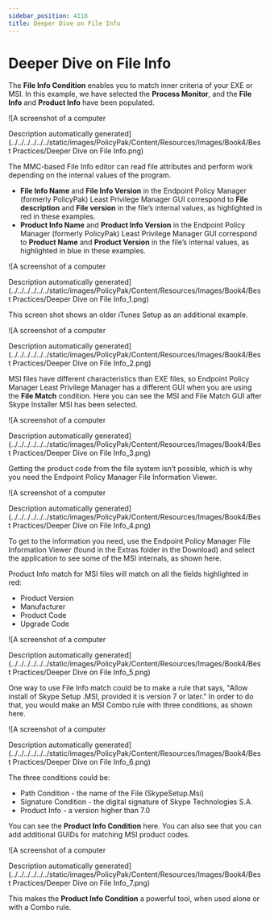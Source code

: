 ```yaml
---
sidebar_position: 4118
title: Deeper Dive on File Info
---
```


# Deeper Dive on File Info

The **File Info Condition** enables you to match inner criteria of your EXE or MSI. In this example, we have selected the **Process Monitor**, and the **File Info** and **Product Info** have been populated.

![A screenshot of a computer

Description automatically generated](../../../../../../static/images/PolicyPak/Content/Resources/Images/Book4/Best Practices/Deeper Dive on File Info.png)

The MMC-based File Info editor can read file attributes and perform work depending on the internal values of the program.

* **File Info Name** and **File Info Version** in the Endpoint Policy Manager (formerly PolicyPak) Least Privilege Manager GUI correspond to **File description** and **File version** in the file’s internal values, as highlighted in red in these examples.
* **Product Info Name** and **Product Info Version** in the Endpoint Policy Manager (formerly PolicyPak) Least Privilege Manager GUI correspond to **Product Name** and **Product Version** in the file’s internal values, as highlighted in blue in these examples.

![A screenshot of a computer

Description automatically generated](../../../../../../static/images/PolicyPak/Content/Resources/Images/Book4/Best Practices/Deeper Dive on File Info_1.png)

This screen shot shows an older iTunes Setup as an additional example.

![A screenshot of a computer

Description automatically generated](../../../../../../static/images/PolicyPak/Content/Resources/Images/Book4/Best Practices/Deeper Dive on File Info_2.png)

MSI files have different characteristics than EXE files, so Endpoint Policy Manager Least Privilege Manager has a different GUI when you are using the **File Match** condition. Here you can see the MSI and File Match GUI after Skype Installer MSI has been selected.

![A screenshot of a computer

Description automatically generated](../../../../../../static/images/PolicyPak/Content/Resources/Images/Book4/Best Practices/Deeper Dive on File Info_3.png)

Getting the product code from the file system isn’t possible, which is why you need the Endpoint Policy Manager File Information Viewer.

![A screenshot of a computer

Description automatically generated](../../../../../../static/images/PolicyPak/Content/Resources/Images/Book4/Best Practices/Deeper Dive on File Info_4.png)

To get to the information you need, use the Endpoint Policy Manager File Information Viewer (found in the Extras folder in the Download) and select the application to see some of the MSI internals, as shown here.

Product Info match for MSI files will match on all the fields highlighted in red:

* Product Version
* Manufacturer
* Product Code
* Upgrade Code

![A screenshot of a computer

Description automatically generated](../../../../../../static/images/PolicyPak/Content/Resources/Images/Book4/Best Practices/Deeper Dive on File Info_5.png)

One way to use File Info match could be to make a rule that says, "Allow install of Skype Setup .MSI, provided it is version 7 or later." In order to do that, you would make an MSI Combo rule with three conditions, as shown here.

![A screenshot of a computer

Description automatically generated](../../../../../../static/images/PolicyPak/Content/Resources/Images/Book4/Best Practices/Deeper Dive on File Info_6.png)

The three conditions could be:

* Path Condition - the name of the File (SkypeSetup.Msi)
* Signature Condition - the digital signature of Skype Technologies S.A.
* Product Info - a version higher than 7.0

You can see the **Product Info Condition** here. You can also see that you can add additional GUIDs for matching MSI product codes.

![A screenshot of a computer

Description automatically generated](../../../../../../static/images/PolicyPak/Content/Resources/Images/Book4/Best Practices/Deeper Dive on File Info_7.png)

This makes the **Product Info Condition** a powerful tool, when used alone or with a Combo rule.
